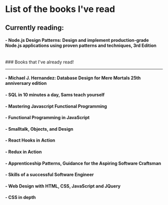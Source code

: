 # List of the books I've read

## Currently reading: 
#### - Node.js Design Patterns: Design and implement production-grade Node.js applications using proven patterns and techniques, 3rd Edition

<br />
### Books that I've already read!

-----

#### - Michael J. Hernandez: Database Design for Mere Mortals 25th anniversary edition
#### - SQL in 10 minutes a day, Sams teach yourself

#### - Mastering Javascript Functional Programming
#### - Functional Programming in JavaScript
#### - Smalltalk, Objects, and Design
#### - React Hooks in Action
#### - Redux in Action
#### - Apprenticeship Patterns, Guidance for the Aspiring Software Craftsman
#### - Skills of a successful Software Engineer
#### - Web Design with HTML, CSS, JavaScript and JQuery
#### - CSS in depth

